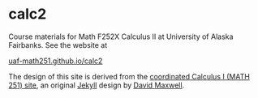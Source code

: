 # calc2

Course materials for Math F252X Calculus II at University of Alaska Fairbanks.  See the website at

[uaf-math251.github.io/calc2](https://uaf-math251.github.io/calc2/)

The design of this site is derived from the [coordinated Calculus I (MATH 251) site](https://uaf-math251.github.io/), an original [Jekyll](https://jekyllrb.com/) design by [David Maxwell](https://damaxwell.github.io/).
